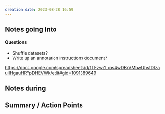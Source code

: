 ```yaml
---
creation date: 2023-08-28 16:59
---
```



## Notes going into

#### Questions
- Shuffle datasets?
- Write up an annotation instructions document?

https://docs.google.com/spreadsheets/d/1TFzwZLxas4wDBrVMbwUhstDIzaulIHgauHRYpDHEVWk/edit#gid=1091389649

## Notes during


## Summary / Action Points
